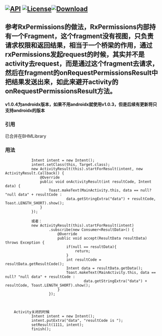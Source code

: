 [![API](https://img.shields.io/badge/API-16%2B-brightgreen.svg)](https://android-arsenal.com/api?level=16) [![License](https://img.shields.io/badge/license-Apache%202-green.svg)](https://www.apache.org/licenses/LICENSE-2.0)[![Download](https://api.bintray.com/packages/bikie/bhm-sdk/ActivityResult/images/download.svg) ](https://bintray.com/bikie/bhm-sdk/ActivityResult/_latestVersion)
----

## 参考RxPermissions的做法，RxPermissions内部持有一个Fragment，这个fragment没有视图，只负责请求权限和返回结果，相当于一个桥梁的作用，通过rxPermissions发起request的时候，其实并不是activity去request，而是通过这个fragment去请求，然后在fragment的onRequestPermissionsResult中把结果发送出来，如此来避开activity的onRequestPermissionsResult方法。

#### v1.0.4为androidx版本，如果不用androidx就使用v1.0.3，但是后续有更新将只支持androidx的版本

### 引用
   已合并在BHMLibrary

### 用法

                Intent intent = new Intent();
                intent.setClass(this, Target.class);
                new ActivityResult(this).startForResult(intent, new ActivityResult.Callback() {
                    @Override
                    public void onActivityResult(int resultCode, Intent data) {
                        Toast.makeText(MainActivity.this, data == null? "null data" + resultCode :
                                data.getStringExtra("data") + resultCode, Toast.LENGTH_SHORT).show();
                    }
                });
                
                或者：
                new ActivityResult(this).startForResult(intent)
                        .subscribe(new Consumer<ResultData>() {
                            @Override
                            public void accept(ResultData resultData) throws Exception {
                                if(null == resultData){
                                    return;
                                }
                                int resultCode = resultData.getResultCode();
                                Intent data = resultData.getData();
                                Toast.makeText(MainActivity.this, data == null? "null data" + resultCode :
                                        data.getStringExtra("data") + resultCode, Toast.LENGTH_SHORT).show();
                            }
                        });
                
                
                
        Activity关闭的时候
                Intent intent = new Intent();
                intent.putExtra("data", "resultCode is ");
                setResult(1111, intent);
                finish();


